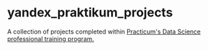 # yandex_praktikum_projects
A collection of projects completed within [Practicum's Data Science professional training program.](https://practicum.com/data-science/)
